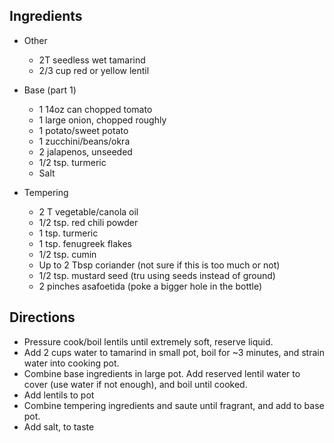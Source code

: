 Ingredients
-----------

- Other
    - 2T seedless wet tamarind
    - 2/3 cup red or yellow lentil

- Base (part 1)
    - 1 14oz can chopped tomato
    - 1 large onion, chopped roughly
    - 1 potato/sweet potato
    - 1 zucchini/beans/okra
    - 2 jalapenos, unseeded
    - 1/2 tsp. turmeric
    - Salt

- Tempering
    - 2 T vegetable/canola oil
    - 1/2 tsp. red chili powder
    - 1 tsp. turmeric
    - 1 tsp. fenugreek flakes
    - 1/2 tsp. cumin
    - Up to 2 Tbsp coriander (not sure if this is too much or not)
    - 1/2 tsp. mustard seed (tru using seeds instead of ground)
    - 2 pinches asafoetida (poke a bigger hole in the bottle)


Directions
----------

- Pressure cook/boil lentils until extremely soft, reserve liquid.
- Add 2 cups water to tamarind in small pot, boil for ~3 minutes, and strain water into cooking pot.
- Combine base ingredients in large pot. Add reserved lentil water to cover (use water if not enough), and boil until cooked.
- Add lentils to pot
- Combine tempering ingredients and saute until fragrant, and add to base pot.
- Add salt, to taste
